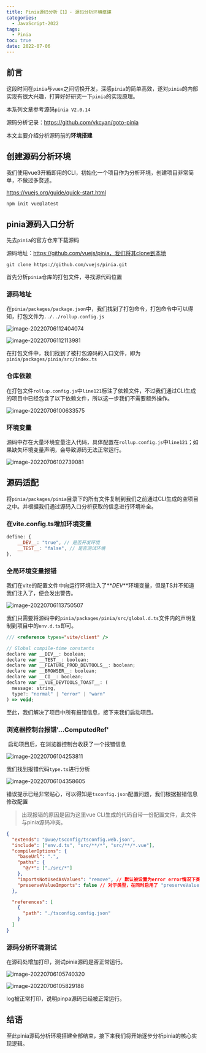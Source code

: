 ```yaml
---
title: Pinia源码分析【1】- 源码分析环境搭建
categories:
  - JavaScript-2022
tags:
  - Pinia
toc: true
date: 2022-07-06
---
```


## 前言

​	这段时间在`pinia`与`vuex`之间切换开发，深感`pinia`的简单高效，遂对`pinia`的内部实现有很大兴趣，打算好好研究一下`pinia`的实现原理。

本系列文章参考源码`pinia V2.0.14`

源码分析记录：https://github.com/vkcyan/goto-pinia

本文主要介绍分析源码前的**环境搭建**

## 创建源码分析环境

我们使用vue3开箱即用的CLI，初始化一个项目作为分析环境，创建项目非常简单，不做过多赘述。

https://vuejs.org/guide/quick-start.html

```bash
npm init vue@latest
```

## pinia源码入口分析

先去`pinia`的官方仓库下载源码

源码地址：https://github.com/vuejs/pinia，我们将其clone到本地

````
git clone https://github.com/vuejs/pinia.git
````

首先分析`pinia`仓库的打包文件，寻找源代码位置

### 源码地址

​	在`pinia/packages/package.json`中，我们找到了打包命令，打包命令中可以得知，打包文件为`../../rollup.config.js`

![image-20220706112404074](https://www.vkcyan.top/image-20220706112404074.png)

![image-20220706112113981](https://www.vkcyan.top/image-20220706112113981.png)

​	在打包文件中，我们找到了被打包源码的入口文件，即为`pinia/packages/pinia/src/index.ts`

### 仓库依赖

​	在打包文件`rollup.config.js`中`line121`标注了依赖文件，不过我们通过CLI生成的项目中已经包含了以下依赖文件，所以这一步我们不需要额外操作。

![image-20220706100633575](https://www.vkcyan.top/image-20220706100633575.png)

### 环境变量

​	源码中存在大量环境变量注入代码，具体配置在`rollup.config.js`中`line121`；如果缺失环境变量声明，会导致源码无法正常运行。

![image-20220706102739081](https://www.vkcyan.top/image-20220706102739081.png)



## 源码适配

​	将`pinia/packages/pinia`目录下的所有文件复制到我们之前通过CLI生成的空项目之中。并根据我们通过源码入口分析获取的信息进行环境补全。



### 在vite.config.ts增加环境变量

```js
define: {
	__DEV__: "true", // 是否开发环境
	__TEST__: "false", // 是否测试环境
},
```



### 全局环境变量报错

​	我们在vite的配置文件中向运行环境注入了**_DEV_**环境变量，但是TS并不知道我们注入了，便会发出警告。

![image-20220706113750507](https://www.vkcyan.top/image-20220706113750507.png)

​	我们只需要将源码中的`pinia/packages/pinia/src/global.d.ts`文件内的声明复制到项目中的`env.d.ts`即可。

```js
/// <reference types="vite/client" />

// Global compile-time constants
declare var __DEV__: boolean;
declare var __TEST__: boolean;
declare var __FEATURE_PROD_DEVTOOLS__: boolean;
declare var __BROWSER__: boolean;
declare var __CI__: boolean;
declare var __VUE_DEVTOOLS_TOAST__: (
  message: string,
  type?: "normal" | "error" | "warn"
) => void;
```

至此，我们解决了项目中所有报错信息，接下来我们启动项目。



### 浏览器控制台报错'...ComputedRef'

​	启动项目后，在浏览器控制台收获了一个报错信息

![image-20220706104253811](https://www.vkcyan.top/image-20220706104253811.png)

我们找到报错代码`type.ts`进行分析

![image-20220706104358605](https://www.vkcyan.top/image-20220706104358605.png)

​	错误提示已经非常贴心，可以得知是`tsconfig.json`配置问题，我们根据报错信息修改配置

> 出现报错的原因是因为这里vue CLI生成的代码自带一份配置文件，此文件与pinia源码冲突。

```json
{
  "extends": "@vue/tsconfig/tsconfig.web.json",
  "include": ["env.d.ts", "src/**/*", "src/**/*.vue"],
  "compilerOptions": {
    "baseUrl": ".",
    "paths": {
      "@/*": ["./src/*"]
    },
    "importsNotUsedAsValues": "remove", // 默认被设置为error error情况下类型导入必须增加前缀type 以区分类型 改成remove即可
    "preserveValueImports": false // 对于类型，在同时启用了 "preserveValueImports" 和 "isolatedModules" 时，必须使用仅类型导入进行导入；改成false即可
  },

  "references": [
    {
      "path": "./tsconfig.config.json"
    }
  ]
}
```



### 源码分析环境测试

在源码处增加打印，测试pinia源码是否正常运行。

![image-20220706105740320](https://www.vkcyan.top/image-20220706105740320.png)

![image-20220706105829188](https://www.vkcyan.top/image-20220706105829188.png)

log被正常打印，说明pinpa源码已经被正常运行。

## 结语

至此pinia源码分析环境搭建全部结束，接下来我们将开始逐步分析pinia的核心实现逻辑。

